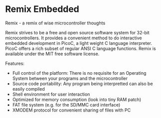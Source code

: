 Remix Embedded
==============

Remix - a remix of wise microcontroller thoughts

Remix strives to be a free and open source software system for 32-bit microcontrollers. It provides a convenient method to do interactive embedded development in PicoC, a light weight C language interpreter. PicoC offers a rich subset of regular ANSI C language functions. Remix is available under the MIT free software license.

Features:

- Full control of the platform: There is no requisite for an Operating System between your programs and the microcontroller
- Source code portability: Any program being interpretted can also be easily compiled
- Shell environment for user interaction 
- Optimized for memory consumption (look into tiny RAM patch)
- FAT file system (e.g. for the SD/MMC card interface)
- XMODEM protocol for convenient sharing of files with PC 

